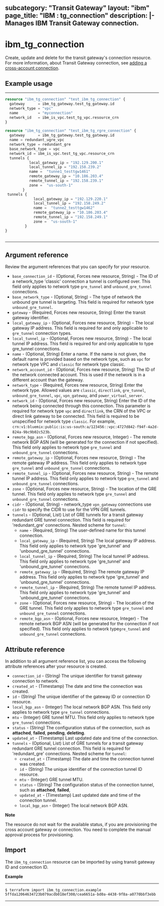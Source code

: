 
subcategory: "Transit Gateway"
layout: "ibm"
page_title: "IBM : tg_connection"
description: |-
  Manages IBM Transit Gateway connection.
---

# ibm_tg_connection
Create, update and delete for the transit gateway's connection resource. For more information, about Transit Gateway connection, see [adding a cross-account connection](https://cloud.ibm.com/docs/transit-gateway?topic=transit-gateway-edit-gateway#adding-cross-account-connections).

## Example usage

---
```terraform
resource "ibm_tg_connection" "test_ibm_tg_connection" {
  gateway      = ibm_tg_gateway.test_tg_gateway.id
  network_type = "vpc"
  name         = "myconnection"
  network_id   = ibm_is_vpc.test_tg_vpc.resource_crn
}

resource "ibm_tg_connection" "test_ibm_tg_rgre_connection" {
  gateway      = ibm_tg_gateway.test_tg_gateway.id
  name = redundant_ugre_vpc
  network_type = redundant_gre
  base_network_type = vpc
  network_id = ibm_is_vpc.test_tg_vpc.resource_crn
  tunnels {
           local_gateway_ip = "192.129.200.1"
           local_tunnel_ip = "192.158.239.2"
           name =  "tunne1_testtgw1461"
           remote_gateway_ip = "10.186.203.4"
           remote_tunnel_ip = "192.158.239.1"
           zone =  "us-south-1"
        }    
 tunnels {
             local_gateway_ip = "192.129.220.1"
             local_tunnel_ip = "192.158.249.2"
             name =  "tunne2_testtgw1462"
             remote_gateway_ip = "10.186.203.4"
             remote_tunnel_ip = "192.158.249.1"
             zone =  "us-south-1"
         }  
}
  
```
---

## Argument reference
Review the argument references that you can specify for your resource. 
 
- `base_connection_id` - (Optional, Forces new resource, String) - The ID of a network_type 'classic' connection a tunnel is configured over.  This field only applies to network type `gre_tunnel` and `unbound_gre_tunnel` connections.
- `base_network_type` - (Optional, String) - The type of network the unbound gre tunnel is targeting. This field is required for network type `unbound_gre_tunnel`.
- `gateway` - (Required, Forces new resource, String) Enter the transit gateway identifier.
- `local_gateway_ip` - (Optional, Forces new resource, String) - The local gateway IP address.  This field is required for and only applicable to `gre_tunnel` connection types.
- `local_tunnel_ip` - (Optional, Forces new resource, String) - The local tunnel IP address. This field is required for and only applicable to type gre_tunnel connections.
- `name` -  (Optional, String) Enter a name. If the name is not given, the default name is provided based on the network type, such as `vpc` for network type VPC and `classic` for network type classic.
- `network_account_id` - (Optional, Forces new resource, String) The ID of the network connected account. This is used if the network is in a different account than the gateway.
- `network_type` - (Required, Forces new resource, String) Enter the network type. Allowed values are `classic`, `directlink`, `gre_tunnel`, `unbound_gre_tunnel`,  `vpc`, `vpn_gateway`, and `power_virtual_server`.
- `network_id` -  (Optional, Forces new resource, String) Enter the ID of the network being connected through this connection. This parameter is required for network type `vpc` and `directlink`, the CRN of the VPC or direct link gateway to be connected. This field is required to be unspecified for network type `classic`. For example, `crn:v1:bluemix:public:is:us-south:a/123456::vpc:4727d842-f94f-4a2d-824a-9bc9b02c523b`.
- `remote_bgp_asn` - (Optional, Forces new resource, Integer) - The remote network BGP ASN (will be generated for the connection if not specified). This field only applies to network type `gre_tunnel` and `unbound_gre_tunnel` connections.
- `remote_gateway_ip` - (Optional, Forces new resource, String) - The remote gateway IP address. This field only applies to network type `gre_tunnel` and `unbound_gre_tunnel` connections.
- `remote_tunnel_ip` - (Optional, Forces new resource, String) - The remote tunnel IP address. This field only applies to network type `gre_tunnel` and `unbound_gre_tunnel` connections.
- `zone` - (Optional, Forces new resource, String) - The location of the GRE tunnel. This field only applies to network type `gre_tunnel` and `unbound_gre_tunnel` connections.
- `cidr` - (Optional, String) - network_type `vpn_gateway` connections use `cidr` to specify the CIDR to use for the VPN GRE tunnels.
- `tunnels` - (Optional, List) List of GRE tunnels for a transit gateway redundant GRE tunnel connection. This field is required for 'redundant_gre' connections.
Nested scheme for `tunnel`:
  - `name` - (Required, String) The user-defined name for this tunnel connection.
  - `local_gateway_ip` - (Required, String)  The local gateway IP address. This field only applies to network type 'gre_tunnel' and 'unbound_gre_tunnel' connections.
  - `local_tunnel_ip` - (Required, String) The local tunnel IP address. This field only applies to network type 'gre_tunnel' and 'unbound_gre_tunnel' connections.
  - `remote_gateway_ip` - (Required, String) The remote gateway IP address. This field only applies to network type 'gre_tunnel' and 'unbound_gre_tunnel' connections.
  - `remote_tunnel_ip` - (Required, String) The remote tunnel IP address. This field only applies to network type 'gre_tunnel' and 'unbound_gre_tunnel' connections.
  - `zone` - (Optional, Forces new resource, String) - The location of the GRE tunnel. This field only applies to network type `gre_tunnel` and `unbound_gre_tunnel` connections.
  - `remote_bgp_asn` - (Optional, Forces new resource, Integer) - The remote network BGP ASN (will be generated for the connection if not specified). This field only applies to network type`gre_tunnel` and `unbound_gre_tunnel` connections.

## Attribute reference

In addition to all argument reference list, you can access the following attribute references after your resource is created.

- `connection_id` - (String) The unique identifier for transit gateway connection to network.
- `created_at` -  (Timestamp) The date and time the connection was created. 
- `id` - (String) The unique identifier of the gateway ID or connection ID resource.
- `local_bgp_asn` - (Integer) The local network BGP ASN. This field only applies to network type `gre_tunnel` connections.
- `mtu` - (Integer) GRE tunnel MTU. This field only applies to network type `gre_tunnel` connections.
- `status` - (String) The configuration status of the connection, such as **attached**, **failed**, **pending**, **deleting**.
- `updated_at` - (Timestamp) Last updated date and time of the connection.
-  `tunnels` - (Optional, List) List of GRE tunnels for a transit gateway redundant GRE tunnel connection. This field is required for 'redundant_gre' connections.
   Nested scheme for `tunnel`:
   - `created_at` -  (Timestamp) The date and time the connection  tunnel was created. 
   - `id` - (String) The unique identifier of the connection tunnel ID resource.
   - `mtu` - (Integer) GRE tunnel MTU.
   - `status` - (String) The configuration status of the connection tunnel, such as **attached**, **failed**,
   - `updated_at` - (Timestamp) Last updated date and time of the connection tunnel.
   - `local_bgp_asn` - (Integer) The local network BGP ASN.
 

**Note**

The resource do not wait for the available status, if you are provisioning the cross account gateway or connection. You need to complete the manual approval process for provisioning.


## Import
The `ibm_tg_connection` resource can be imported by using transit gateway ID and connection ID.

**Example**

---
```
$ terraform import ibm_tg_connection.example 5ffda12064634723b079acdb018ef308/cea6651a-bd0a-4438-9f8a-a0770bbf3ebb

```
---
